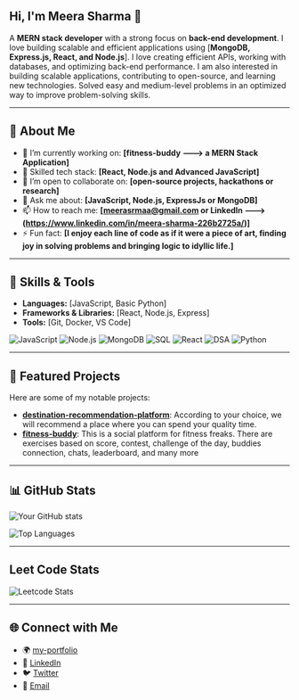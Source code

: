 ## Hi, I'm Meera Sharma 👋


A **MERN stack developer** with a strong focus on **back-end development**. I love building scalable and efficient applications using [**MongoDB, Express.js, React, and Node.js**]. I love creating efficient APIs, working with databases, and optimizing back-end performance. I am also interested in building scalable applications, contributing to open-source, and learning new technologies. Solved easy and medium-level problems in an optimized way to improve problem-solving skills.

---

## 🌟 About Me
- 🔭 I’m currently working on: **[fitness-buddy ---> a MERN Stack Application]**
- 🌱 Skilled tech stack: **[React, Node.js and Advanced JavaScript]**
- 👯 I’m open to collaborate on: **[open-source projects, hackathons or research]**
- 💬 Ask me about: **[JavaScript, Node.js, ExpressJs or MongoDB]**
- 📫 How to reach me: **[meerasrmaa@gmail.com or LinkedIn ---> (https://www.linkedin.com/in/meera-sharma-226b2725a/)]**
- ⚡ Fun fact: **[I enjoy each line of code as if it were a piece of art, finding joy in solving problems and bringing logic to idyllic life.]**

---

## 🚀 Skills & Tools
- **Languages:** [JavaScript, Basic Python]
- **Frameworks & Libraries:** [React, Node.js, Express]
- **Tools:** [Git, Docker, VS Code]

![JavaScript](https://img.shields.io/badge/JavaScript-%23F7DF1E.svg?style=for-the-badge&logo=javascript&logoColor=black)
![Node.js](https://img.shields.io/badge/-Node.js-339933?logo=node.js&logoColor=white&style=for-the-badge)
![MongoDB](https://img.shields.io/badge/-MongoDB-47A248?logo=mongodb&logoColor=white&style=for-the-badge)
![SQL](https://img.shields.io/badge/-SQL-003B57?logo=postgresql&logoColor=white&style=for-the-badge)
![React](https://img.shields.io/badge/-React-61DAFB?logo=react&logoColor=white&style=for-the-badge)
![DSA](https://img.shields.io/badge/-DSA-FFA500?style=for-the-badge&logo=data:image/svg+xml;base64,PHN2ZyB4bWxucz0iaHR0cDovL3d3dy53My5vcmcvMjAwMC9zdmciIHdpZHRoPSIyNCIgaGVpZ2h0PSIyNCIgdmlld0JveD0iMCAwIDI0IDI0Ij4gPHBhdGggZD0iTTEyIDEuYy05LjMwMiAwLTEwLjcgNi45MDQgMTAuNyAxMi44OTljNi44OTkgMCAxMi44OTktMS40MTYgMTIuODk5LTEyLjg5OUMxOS4xOTYgNi45MDQgMTYuNzAxIDEuMCAxMiAxLjB6IE03LjE4IDE4LjczNmEuODUuODUgMCAxIDAgMC0xLjcwNy44NS44NSAwIDEgMCAwIDEuNzA3eiIvPiA8L3N2Zz4=)
![Python](https://img.shields.io/badge/-Python-3776AB?logo=python&logoColor=white&style=for-the-badge)



---

## 📂 Featured Projects
Here are some of my notable projects:
- **[destination-recommendation-platform](https://github.com/meerathaakur/destination-platform)**: According to your choice, we will recommend  a place where you can spend your quality time.
- **[fitness-buddy](https://github.com/meerathaakur/fitness-buddy)**: This is a social platform for fitness freaks. There are exercises based on score, contest, challenge of the day, buddies connection, chats, leaderboard, and many more

---

## 📊 GitHub Stats
![Your GitHub stats](https://github-readme-stats.vercel.app/api?username=meerathaakur&show_icons=true&theme=radical)

![Top Languages](https://github-readme-stats.vercel.app/api/top-langs/?username=meerathaakur&layout=compact&theme=radical)

---

##  Leet Code Stats
![Leetcode Stats](https://leetcard.jacoblin.cool/meerasrma?theme=dark&font=Karma)

---

## 🌐 Connect with Me
- 🌍 [my-portfolio](https://my-portfolio-six-kappa-wm86d6carb.vercel.app/)
- 💼 [LinkedIn](https://www.linkedin.com/in/meera-sharma-226b2725a/)
- 🐦 [Twitter](https://x.com/meerasrmaa/)
- 📩 [Email](meerasrmaa@gmail.com)


